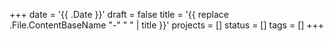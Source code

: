 +++
date = '{{ .Date }}'
draft = false
title = '{{ replace .File.ContentBaseName "-" " " | title }}'
projects = []
status = []
tags = []
+++
